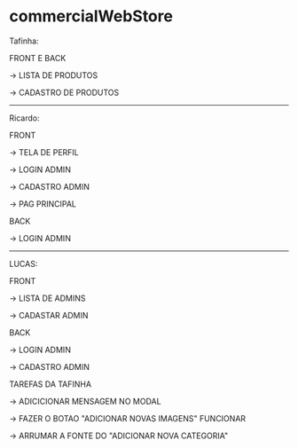 # commercialWebStore

Tafinha:

FRONT E BACK

-> LISTA DE PRODUTOS

-> CADASTRO DE PRODUTOS

------------------------------

Ricardo:

FRONT

-> TELA DE PERFIL

-> LOGIN ADMIN

-> CADASTRO ADMIN

-> PAG PRINCIPAL

BACK

-> LOGIN ADMIN

------------------------------

LUCAS:

FRONT

-> LISTA DE ADMINS

-> CADASTAR ADMIN

BACK

-> LOGIN ADMIN

-> CADASTRO ADMIN



TAREFAS DA TAFINHA

-> ADICICIONAR MENSAGEM NO MODAL

-> FAZER O BOTAO "ADICIONAR NOVAS IMAGENS" FUNCIONAR

-> ARRUMAR A FONTE DO "ADICIONAR NOVA CATEGORIA"